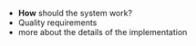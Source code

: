 - **How** should the system work?
- Quality requirements
- more about the details of the implementation